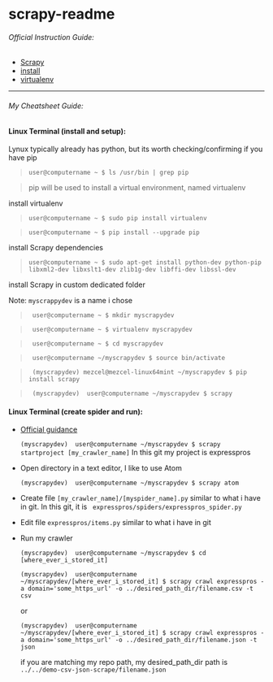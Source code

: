 # scrapy-readme

###### Official Instruction Guide:

* [Scrapy](https://scrapy.org/)
* [install](https://doc.scrapy.org/en/latest/intro/install.html)
* [virtualenv](https://doc.scrapy.org/en/latest/intro/install.html#intro-using-virtualenv)

----

###### My Cheatsheet Guide:

#### Linux Terminal (install and setup):

Lynux typically already has python, but its worth checking/confirming if you have pip

> ``` user@computername ~ $ ls /usr/bin | grep pip ```

> pip will be used to install a virtual environment, named virtualenv

 install virtualenv
> ```user@computername ~ $ sudo pip install virtualenv```

> ```user@computername ~ $ pip install --upgrade pip```

 install Scrapy dependencies

> ``` user@computername ~ $ sudo apt-get install python-dev python-pip libxml2-dev libxslt1-dev zlib1g-dev libffi-dev libssl-dev ```

install Scrapy in custom dedicated folder

Note: ```myscrappydev``` is a name i chose

> ``` user@computername ~ $ mkdir myscrapydev```

> ``` user@computername ~ $ virtualenv myscrapydev```

> ``` user@computername ~ $ cd myscrapydev```

> ``` user@computername ~/myscrapydev $ source bin/activate```

> ``` (myscrapydev) mezcel@mezcel-linux64mint ~/myscrapydev $ pip install scrapy```

> ``` (myscrapydev)  user@computername ~/myscrapydev $ scrapy```

#### Linux Terminal (create spider and run):

* [Official guidance ](https://doc.scrapy.org/en/0.12/topics/commands.html#std:command-crawl)

    ``` (myscrapydev)  user@computername ~/myscrapydev $ scrapy startproject [my_crawler_name] ``` In this git my project is expresspros

* Open directory in a text editor, I like to use Atom

    ``` (myscrapydev)  user@computername ~/myscrapydev $ scrapy atom ```

* Create file ``` [my_crawler_name]/[myspider_name].py ``` similar to what i have in git. In this git, it is ``` expresspros/spiders/expresspros_spider.py```

* Edit file ``` expresspros/items.py ``` similar to what i have in git

* Run my crawler

    ``` (myscrapydev)  user@computername ~/myscrapydev $ cd [where_ever_i_stored_it] ```

    ```(myscrapydev)  user@computername ~/myscrapydev/[where_ever_i_stored_it] $ scrapy crawl expresspros -a domain='some_https_url' -o ../desired_path_dir/filename.csv -t csv```

    or

    ```(myscrapydev)  user@computername ~/myscrapydev/[where_ever_i_stored_it] $ scrapy crawl expresspros -a domain='some_https_url' -o ../desired_path_dir/filename.json -t json```

    if you are matching my repo path, my desired_path_dir path is ```../../demo-csv-json-scrape/filename.json```
